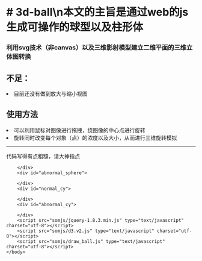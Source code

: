 <!DOCTYPE html>
<html lang="en">
    <head>
        <meta charset="utf-8">
	<title>js 3d-ball</title>
    </head>
    <body>
	<h1># 3d-ball\n本文的主旨是通过web的js生成可操作的球型以及柱形体</h1>
	<h3>利用svg技术（非canvas）以及三维影射模型建立二维平面的三维立体图转换</h3>
	<h2>不足：</h2>
	<li>目前还没有做到放大与缩小视图</li>
	<h2>使用方法</h2>
	<li>可以利用鼠标对图像进行拖拽，绕图像的中心点进行旋转</li>
	<li>旋转同时改变每个对象（点）的浓度以及大小，从而进行三维旋转模拟</li>
	<hr>
	<p>代码写得有点粗糙，请大神指点</p>
        <div id="normal_sphere">
           
        </div>
        <div id="abnormal_sphere">
           
        </div>
        <div id="normal_cy">
           
        </div>
        <div id="abnormal_cy">
           
        </div>
        <script src="somjs/jquery-1.8.3.min.js" type="text/javascript" charset="utf-8"></script>
        <script src="somjs/d3.v2.js" type="text/javascript" charset="utf-8"></script>
        <script src="somjs/draw_ball.js" type="text/javascript" charset="utf-8"></script>
    </body>
</html>
